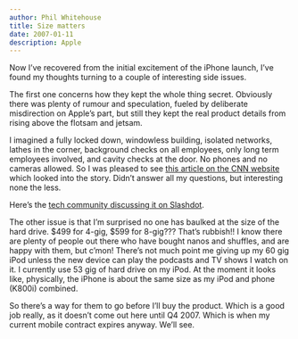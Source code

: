 ```yaml
---
author: Phil Whitehouse
title: Size matters
date: 2007-01-11
description: Apple
---
```


Now I’ve recovered from the initial excitement of the iPhone launch, I’ve found my thoughts turning to a couple of interesting side issues.

The first one concerns how they kept the whole thing secret. Obviously there was plenty of rumour and speculation, fueled by deliberate misdirection on Apple’s part, but still they kept the real product details from rising above the flotsam and jetsam.

I imagined a fully locked down, windowless building, isolated networks, lathes in the corner, background checks on all employees, only long term employees involved, and cavity checks at the door. No phones and no cameras allowed. So I was pleased to see [this article on the CNN website](http://money.cnn.com/2007/01/10/commentary/lewis_fortune_iphone.fortune/index.htm?postversion=2007011009) which looked into the story. Didn’t answer all my questions, but interesting none the less.

Here’s the [tech community discussing it on Slashdot](http://apple.slashdot.org/article.pl?sid=07/01/10/1546223&from=rss).

The other issue is that I’m surprised no one has baulked at the size of the hard drive. $499 for 4-gig, $599 for 8-gig??? That’s rubbish!! I know there are plenty of people out there who have bought nanos and shuffles, and are happy with them, but c’mon! There’s not much point me giving up my 60 gig iPod unless the new device can play the podcasts and TV shows I watch on it. I currently use 53 gig of hard drive on my iPod. At the moment it looks like, physically, the iPhone is about the same size as my iPod and phone (K800i) combined.

So there’s a way for them to go before I’ll buy the product. Which is a good job really, as it doesn’t come out here until Q4 2007. Which is when my current mobile contract expires anyway. We’ll see.
